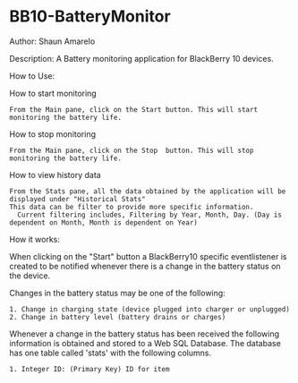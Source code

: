 BB10-BatteryMonitor
===================

Author: Shaun Amarelo

Description: A Battery monitoring application for BlackBerry 10 devices.

How to Use: 

  How to start monitoring
  
    From the Main pane, click on the Start button. This will start monitoring the battery life.

How to stop monitoring

    From the Main pane, click on the Stop  button. This will stop monitoring the battery life.

How to view history data

    From the Stats pane, all the data obtained by the application will be displayed under "Historical Stats"
    This data can be filter to provide more specific information.
      Current filtering includes, Filtering by Year, Month, Day. (Day is dependent on Month, Month is dependent on Year)

How it works:

  When clicking on the "Start" button a BlackBerry10 specific eventlistener is created to be notified whenever there is a change in the battery status on the device.
  
  Changes in the battery status may be one of the following:
  
    1. Change in charging state (device plugged into charger or unplugged)
    2. Change in battery level (battery drains or charges)
    
  Whenever a change in the battery status has been received the following information is obtained and stored to a Web SQL Database.
  The database has one table called 'stats' with the following columns.
  
    1. Integer ID: (Primary Key) ID for item
    
